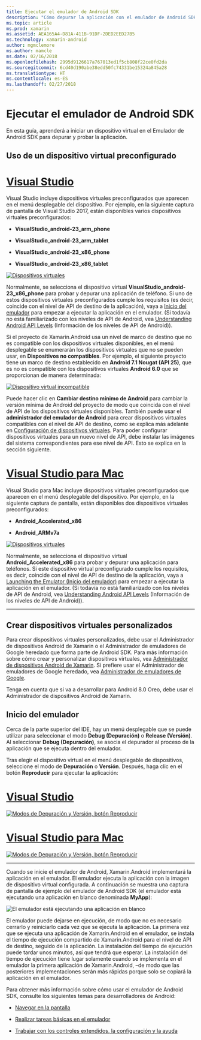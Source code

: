 ```yaml
---
title: Ejecutar el emulador de Android SDK
description: "Cómo depurar la aplicación con el emulador de Android SDK"
ms.topic: article
ms.prod: xamarin
ms.assetid: AEA165A4-D81A-411B-91DF-2DED2EED27B5
ms.technology: xamarin-android
author: mgmclemore
ms.author: mamcle
ms.date: 02/16/2018
ms.openlocfilehash: 2995d9126617a767013ed1f5cb808f22ce0fd2da
ms.sourcegitcommit: 6cd40d190abe38edd50fc74331be15324a845a28
ms.translationtype: HT
ms.contentlocale: es-ES
ms.lasthandoff: 02/27/2018
---
```

# <a name="running-the-android-sdk-emulator"></a>Ejecutar el emulador de Android SDK

En esta guía, aprenderá a iniciar un dispositivo virtual en el Emulador de Android SDK para depurar y probar la aplicación.

## <a name="using-a-pre-configured-virtual-device"></a>Uso de un dispositivo virtual preconfigurado

# <a name="visual-studiotabvswin"></a>[Visual Studio](#tab/vswin)

Visual Studio incluye dispositivos virtuales preconfigurados que aparecen en el menú desplegable del dispositivo. Por ejemplo, en la siguiente captura de pantalla de Visual Studio 2017, están disponibles varios dispositivos virtuales preconfigurados:

-   **VisualStudio\_android-23\_arm\_phone**

-   **VisualStudio\_android-23\_arm\_tablet**

-   **VisualStudio\_android-23\_x86\_phone** 

-   **VisualStudio\_android-23\_x86\_tablet** 

[ ![Dispositivos virtuales](running-the-emulator-images/win/01-virtual-devices-sml.png)](running-the-emulator-images/win/01-virtual-devices.png)

Normalmente, se selecciona el dispositivo virtual **VisualStudio\_android-23\_x86\_phone** para probar y depurar una aplicación de teléfono. Si uno de estos dispositivos virtuales preconfigurados cumple los requisitos (es decir, coincide con el nivel de API de destino de la aplicación), vaya a [Inicio del emulador](#launching) para empezar a ejecutar la aplicación en el emulador. (Si todavía no está familiarizado con los niveles de API de Android, vea [Understanding Android API Levels](~/android/app-fundamentals/android-api-levels.md) (Información de los niveles de API de Android)).

Si el proyecto de Xamarin.Android usa un nivel de marco de destino que no es compatible con los dispositivos virtuales disponibles, en el menú desplegable se enumerarán los dispositivos virtuales que no se pueden usar, en **Dispositivos no compatibles**. Por ejemplo, el siguiente proyecto tiene un marco de destino establecido en **Android 7.1 Nougat (API 25)**, que es no es compatible con los dispositivos virtuales **Android 6.0** que se proporcionan de manera determinada:

[ ![Dispositivo virtual incompatible](running-the-emulator-images/win/02-incompatible-level-sml.png)](running-the-emulator-images/win/02-incompatible-level.png)

Puede hacer clic en **Cambiar destino mínimo de Android** para cambiar la versión mínima de Android del proyecto de modo que coincida con el nivel de API de los dispositivos virtuales disponibles. También puede usar el **administrador del emulador de Android** para crear dispositivos virtuales compatibles con el nivel de API de destino, como se explica más adelante en [Configuración de dispositivos virtuales](#virtualdevice). Para poder configurar dispositivos virtuales para un nuevo nivel de API, debe instalar las imágenes del sistema correspondientes para ese nivel de API. Esto se explica en la sección siguiente.

# <a name="visual-studio-for-mactabvsmac"></a>[Visual Studio para Mac](#tab/vsmac)

Visual Studio para Mac incluye dispositivos virtuales preconfigurados que aparecen en el menú desplegable del dispositivo. Por ejemplo, en la siguiente captura de pantalla, están disponibles dos dispositivos virtuales preconfigurados:

-   **Android\_Accelerated\_x86**

-   **Android\_ARMv7a**

[ ![Dispositivos virtuales](running-the-emulator-images/mac/01-virtual-devices-sml.png)](running-the-emulator-images/mac/01-virtual-devices.png)

Normalmente, se selecciona el dispositivo virtual **Android\_Accelerated\_x86** para probar y depurar una aplicación para teléfonos. Si este dispositivo virtual preconfigurado cumple los requisitos, es decir, coincide con el nivel de API de destino de la aplicación, vaya a [Launching the Emulator (Inicio del emulador)](#launching) para empezar a ejecutar la aplicación en el emulador. (Si todavía no está familiarizado con los niveles de API de Android, vea [Understanding Android API Levels](~/android/app-fundamentals/android-api-levels.md) (Información de los niveles de API de Android)).

-----

## <a name="creating-custom-virtual-devices"></a>Crear dispositivos virtuales personalizados

Para crear dispositivos virtuales personalizados, debe usar el Administrador de dispositivos Android de Xamarin o el Administrador de emuladores de Google heredado que forma parte de Android SDK. Para más información sobre cómo crear y personalizar dispositivos virtuales, vea [Administrador de dispositivos Android de Xamarin](~/android/get-started/installation/android-emulator/xamarin-device-manager.md).
Si prefiere usar el Administrador de emuladores de Google heredado, vea [Administrador de emuladores de Google](~/android/get-started/installation/android-emulator/google-emulator-manager.md).

Tenga en cuenta que si va a desarrollar para Android 8.0 Oreo, debe usar el Administrador de dispositivos Android de Xamarin.

<a name="launching" />

## <a name="launching-the-emulator"></a>Inicio del emulador

Cerca de la parte superior del IDE, hay un menú desplegable que se puede utilizar para seleccionar el modo **Debug (Depuración)** o **Release (Versión)**. Al seleccionar **Debug (Depuración)**, se asocia el depurador al proceso de la aplicación que se ejecuta dentro del emulador. 

Tras elegir el dispositivo virtual en el menú desplegable de dispositivos, seleccione el modo de **Depuración** o **Versión**. Después, haga clic en el botón **Reproducir** para ejecutar la aplicación:

# <a name="visual-studiotabvswin"></a>[Visual Studio](#tab/vswin)

[![Modos de Depuración y Versión, botón Reproducir](running-the-emulator-images/win/17-debug-release-sml.png)](running-the-emulator-images/win/17-debug-release.png)

# <a name="visual-studio-for-mactabvsmac"></a>[Visual Studio para Mac](#tab/vsmac)

[![Modos de Depuración y Versión, botón Reproducir](running-the-emulator-images/mac/16-debug-release-sml.png)](running-the-emulator-images/mac/16-debug-release.png)

-----

Cuando se inicie el emulador de Android, Xamarin.Android implementará la aplicación en el emulador. El emulador ejecuta la aplicación con la imagen de dispositivo virtual configurada. A continuación se muestra una captura de pantalla de ejemplo del emulador de Android SDK (el emulador está ejecutando una aplicación en blanco denominada **MyApp**):

![El emulador está ejecutando una aplicación en blanco](running-the-emulator-images/emulator-running.png)

El emulador puede dejarse en ejecución, de modo que no es necesario cerrarlo y reiniciarlo cada vez que se ejecuta la aplicación. La primera vez que se ejecuta una aplicación de Xamarin.Android en el emulador, se instala el tiempo de ejecución compartido de Xamarin.Android para el nivel de API de destino, seguido de la aplicación. La instalación del tiempo de ejecución puede tardar unos minutos, así que tendrá que esperar. La instalación del tiempo de ejecución tiene lugar solamente cuando se implementa en el emulador la primera aplicación de Xamarin.Android, &ndash;de modo que las posteriores implementaciones serán más rápidas porque solo se copiará la aplicación en el emulador.

Para obtener más información sobre cómo usar el emulador de Android SDK, consulte los siguientes temas para desarrolladores de Android:

-   [Navegar en la pantalla](https://developer.android.com/studio/run/emulator.html#navigate)

-   [Realizar tareas básicas en el emulador](https://developer.android.com/studio/run/emulator.html#tasks)

-   [Trabajar con los controles extendidos, la configuración y la ayuda](https://developer.android.com/studio/run/emulator.html#extended)

